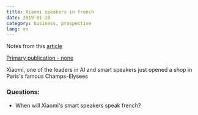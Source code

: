 ```yaml
---
title: Xiaomi speakers in french
date: 2019-01-18
category: business, prospective
lang: en
---
```


Notes from this [article](https://twitter.com/xiaomi/status/1086304587949199362)

[Primary publication - none]()

Xiaomi, one of the leaders in AI and smart speakers just opened a shop in Paris's famous Champs-Elysees
	
### Questions:
* When will Xiaomi's smart speakers speak french?
